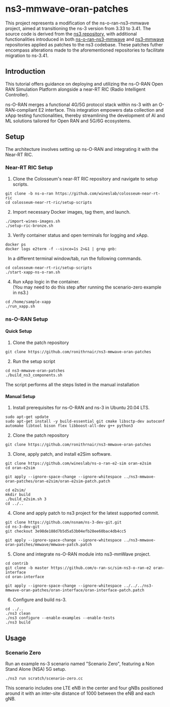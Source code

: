 # ns3-mmwave-oran-patches
This project represents a modification of the ns-o-ran-ns3-mmwave project, aimed at transitioning the ns-3 version from 3.33 to 3.41. The source code is derived from the [ns3 repository](https://gitlab.com/nsnam/ns-3-dev), with additional functionalities introduced in both [ns-o-ran-ns3-mmwave](https://github.com/wineslab/ns-o-ran-ns3-mmwave) and [ns3-mmwave](https://github.com/nyuwireless-unipd/ns3-mmwave) repositories applied as patches to the ns3 codebase. These patches futher encompass alterations made to the aforementioned repositories to facilitate migration to ns-3.41.

## Introduction

This tutorial offers guidance on deploying and utilizing the ns-O-RAN Open RAN Simulation Platform alongside a near-RT RIC (Radio Intelligent Controller).

ns-O-RAN merges a functional 4G/5G protocol stack within ns-3 with an O-RAN-compliant E2 interface. This integration empowers data collection and xApp testing functionalities, thereby streamlining the development of AI and ML solutions tailored for Open RAN and 5G/6G ecosystems.

## Setup

The architecture involves setting up ns-O-RAN and integrating it with the Near-RT RIC.

### Near-RT RIC Setup

1. Clone the Colosseum's near-RT RIC repository and navigate to setup scripts.

```
git clone -b ns-o-ran https://github.com/wineslab/colosseum-near-rt-ric
cd colosseum-near-rt-ric/setup-scripts
```

2. Import necessary Docker images, tag them, and launch.

```
./import-wines-images.sh
./setup-ric-bronze.sh
```


3. Verify container status and open terminals for logging and xApp.
```
docker ps
docker logs e2term -f --since=1s 2>&1 | grep gnb:
```  
&nbsp;&nbsp;In a different terminal window/tab, run the following commands.
```
cd colosseum-near-rt-ric/setup-scripts
./start-xapp-ns-o-ran.sh
```


4. Run xApp logic in the container.  
(You may need to do this step after running the scenario-zero example in ns3.)
```
cd /home/sample-xapp
./run_xapp.sh
```


### ns-O-RAN Setup

#### Quick Setup

1. Clone the patch repository

```
git clone https://github.com/ronithrnair/ns3-mmwave-oran-patches
```

2. Run the setup script
```
cd ns3-mmwave-oran-patches
./build_ns3_components.sh
```
The script performs all the steps listed in the manual installation

#### Manual Setup

1. Install prerequisites for ns-O-RAN and ns-3 in Ubuntu 20.04 LTS.
```
sudo apt-get update
sudo apt-get install -y build-essential git cmake libsctp-dev autoconf automake libtool bison flex libboost-all-dev g++ python3
```

2. Clone the patch repository

```
git clone https://github.com/ronithrnair/ns3-mmwave-oran-patches
```


3. Clone, apply patch, and install e2Sim software.

```
git clone https://github.com/wineslab/ns-o-ran-e2-sim oran-e2sim
cd oran-e2sim
```
```
git apply --ignore-space-change --ignore-whitespace ../ns3-mmwave-oran-patches/oran-e2sim/oran-e2sim-patch.patch
```
```
cd e2sim/
mkdir build
./build_e2sim.sh 3
cd ../..
```


4. Clone and apply patch to ns3 project for the latest supported commit.

```
git clone https://github.com/nsnam/ns-3-dev-git.git
cd ns-3-dev-git
git checkout 3e98de188d7b5d5a53b04efb28ee60bac4db4cc5
```
```
git apply --ignore-space-change --ignore-whitespace ../ns3-mmwave-oran-patches/mmwave/mmwave-patch.patch
```
5. Clone and integrate ns-O-RAN module into ns3-mmWave project.

```
cd contrib
git clone -b master https://github.com/o-ran-sc/sim-ns3-o-ran-e2 oran-interface
cd oran-interface
```
```
git apply --ignore-space-change --ignore-whitespace ../../../ns3-mmwave-oran-patches/oran-interface/oran-interface-patch.patch
```


6. Configure and build ns-3.
```
cd ../..
./ns3 clean
./ns3 configure --enable-examples --enable-tests
./ns3 build
```


## Usage

### Scenario Zero

Run an example ns-3 scenario named "Scenario Zero", featuring a Non Stand Alone (NSA) 5G setup.
```
./ns3 run scratch/scenario-zero.cc
```

This scenario includes one LTE eNB in the center and four gNBs positioned around it with an inter-site distance of 1000 between the eNB and each gNB.


